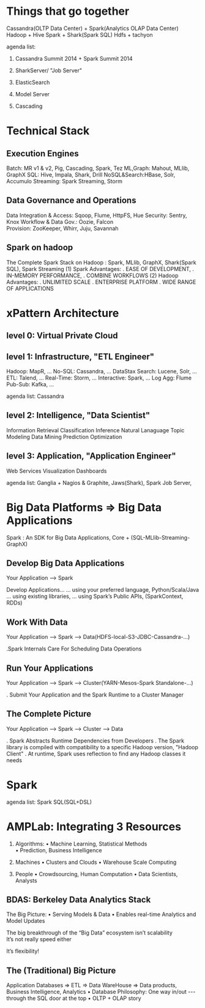 Things that go together
=======================
Cassandra(OLTP Data Center) + Spark(Analytics OLAP Data Center)
Hadoop + Hive
Spark + Shark(Spark SQL)
Hdfs + tachyon

agenda list: 
1. Cassandra Summit 2014 + Spark Summit 2014
2. SharkServer/ "Job Server"
3. ElasticSearch
4. Model Server

5. Cascading

Technical Stack
=====================

Execution Engines
-------------------
   Batch:   MR v1 & v2, Pig, Cascading, Spark, Tez
ML,Graph:   Mahout, MLlib, GraphX
     SQL:   Hive, Impala, Shark, Drill
NoSQL&Search:HBase, Solr, Accumulo
Streaming:  Spark Streaming, Storm

Data Governance and Operations
-----------------------------
Data Integration & Access:  Sqoop, Flume, HttpFS, Hue
                 Security:  Sentry, Knox
     Workflow & Data Gov.:  Oozie, Falcon   
                Provision:  ZooKeeper, Whirr, Juju, Savannah

Spark on hadoop
---------------
The Complete Spark Stack on Hadoop : Spark, MLlib, GraphX, Shark(Spark SQL), Spark Streaming
(1) Spark Advantages: 
    . EASE OF DEVELOPMENT, 
    . IN-MEMORY PERFORMANCE, 
    . COMBINE WORKFLOWS
(2) Hadoop Advantages:
    . UNLIMITED SCALE
    . ENTERPRISE PLATFORM
    . WIDE RANGE OF APPLICATIONS

xPattern Architecture
=====================

level 0: Virtual Private Cloud
-------------------------------

level 1: Infrastructure, "ETL Engineer"
--------------------------------------
Hadoop:     MapR, ...
No-SQL:     Cassandra, ... DataStax
Search:     Lucene, Solr, ...
ETL:        Talend, ...
Real-Time:  Storm, ...
Interactive: Spark, ...
Log Agg:    Flume
Pub-Sub:    Kafka, ...

agenda list: Cassandra

level 2: Intelligence, "Data Scientist"
--------------------------------------
Information Retrieval
Classification
Inference
Natural Lanaguage
Topic Modeling
Data Mining
Prediction
Optimization

level 3: Application, "Application Engineer"
-------------------------------------------
Web Services
Visualization
Dashboards

agenda list: Ganglia + Nagios & Graphite, Jaws(Shark), Spark Job Server, 

Big Data Platforms => Big Data Applications
=======================================

Spark : An SDK for Big Data Applications, Core + (SQL-MLlib-Streaming-GraphX)

Develop Big Data Applications
---------------
Your Application --> Spark

Develop Applications...
... using your preferred language, Python/Scala/Java
... using existing libraries,
... using Spark’s Public APIs, (SparkContext, RDDs)

Work With Data
---------------
Your Application --> Spark --> Data(HDFS-local-S3-JDBC-Cassandra-...)

.Spark Internals Care For Scheduling Data Operations

Run Your Applications
---------------
Your Application --> Spark --> Cluster(YARN-Mesos-Spark Standalone-...)

. Submit Your Application and the Spark Runtime to a Cluster Manager

The Complete Picture
---------------
Your Application --> Spark --> Cluster --> Data

. Spark Abstracts Runtime Dependencies from Developers
. The Spark library is compiled with compatibility to a specific Hadoop version, "Hadoop Client"
. At runtime, Spark uses reflection to find any Hadoop classes it needs

Spark
=======================================
agenda list: Spark SQL(SQL+DSL)


AMPLab: Integrating 3 Resources
=====================

1. Algorithms:
•  Machine Learning, Statistical Methods	
•  Prediction, Business	Intelligence

2. Machines
•  Clusters and Clouds
•  Warehouse Scale Computing

3. People
•  Crowdsourcing, Human Computation
•  Data	Scientists, Analysts

BDAS: Berkeley Data Analytics Stack
-----------------------------------
The Big Picture: 
•  Serving Models & Data
•  Enables real-time Analytics and Model Updates

The big breakthrough of the “Big Data” ecosystem isn’t scalability	
It’s not really speed either	


It’s flexibility!	


The (Traditional) Big Picture
-----------------------------
Application Databases => ETL => Data WareHouse => Data products, Business Intelligence, Analytics
•  Database Philosophy: One	way in/out --- through the SQL door at the top
•  OLTP + OLAP story	











